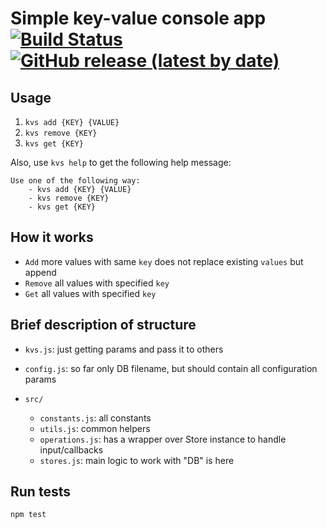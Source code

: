 # Simple key-value console app [![Build Status](https://travis-ci.com/haskone/dummy_kvs_node.svg?branch=master)](https://travis-ci.com/haskone/dummy_kvs_node) [![GitHub release (latest by date)](https://img.shields.io/github/v/release/haskone/dummy_kvs_node)](https://github.com/haskone/dummy_kvs_node/releases/tag/v0.0.1)

## Usage

1. `kvs add {KEY} {VALUE}`
2. `kvs remove {KEY}`
3. `kvs get {KEY}`

Also, use `kvs help` to get the following help message:

```
Use one of the following way:
    - kvs add {KEY} {VALUE}
    - kvs remove {KEY}
    - kvs get {KEY}
```

## How it works

- `Add` more values with same `key` does not replace existing `values` but append
- `Remove` all values with specified `key`
- `Get` all values with specified `key`

## Brief description of structure

- `kvs.js`: just getting params and pass it to others
- `config.js`: so far only DB filename, but should contain all configuration params

- `src/`
    - `constants.js`: all constants
    - `utils.js`: common helpers
    - `operations.js`: has a wrapper over Store instance to handle input/callbacks
    - `stores.js`: main logic to work with "DB" is here

## Run tests

`npm test`
